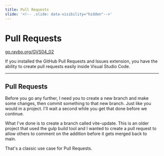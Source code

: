 ```yaml
---
title: Pull Requests
slide: '<!-- .slide: data-visibility="hidden"-->'
---
```


<!-- .slide: data-state="layout-title" class="bg-dark"-->

# Pull Requests

<div class="slide-link"><a href="https://go.raybo.org/GVS04_02"><i class="fab fa-slideshare"></i> go.raybo.org/GVS04_02</a></div>

> >

If you installed the GitHub Pull Requests and Issues extension, you have the ability to create pull requests easily inside Visual Studio Code. 

---
## Pull Requests

> >

Before you go any further, I need you to create a new branch and make some changes, then commit something to that new branch. Just like you would in a project. I'll wait a second while you get that done before we continue.


What I've done is to create a branch called vite-update. This is an older project that used the gulp build tool and I wanted to create a pull request to allow others to comment on the addition before it gets merged back to main.

That's a classic use case for Pull Requests. 